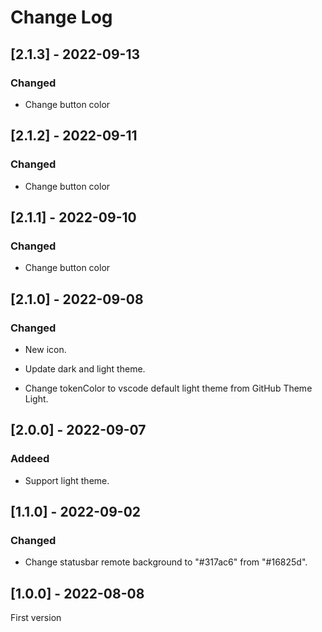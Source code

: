 # Change Log

## [2.1.3] - 2022-09-13

### Changed

- Change button color

## [2.1.2] - 2022-09-11

### Changed

- Change button color

## [2.1.1] - 2022-09-10

### Changed

- Change button color

## [2.1.0] - 2022-09-08

### Changed

- New icon.

- Update dark and light theme.

- Change tokenColor to vscode default light theme from GitHub Theme Light.

## [2.0.0] - 2022-09-07

### Addeed

- Support light theme.

## [1.1.0] - 2022-09-02

### Changed

- Change statusbar remote background to "#317ac6" from "#16825d".

## [1.0.0] - 2022-08-08

First version